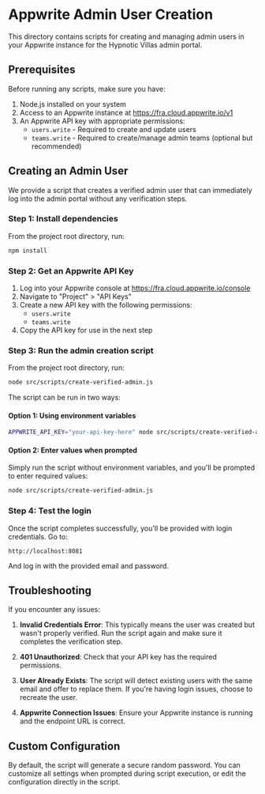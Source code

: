 # Appwrite Admin User Creation

This directory contains scripts for creating and managing admin users in your Appwrite instance for the Hypnotic Villas admin portal.

## Prerequisites

Before running any scripts, make sure you have:

1. Node.js installed on your system
2. Access to an Appwrite instance at https://fra.cloud.appwrite.io/v1
3. An Appwrite API key with appropriate permissions:
   - `users.write` - Required to create and update users
   - `teams.write` - Required to create/manage admin teams (optional but recommended)

## Creating an Admin User

We provide a script that creates a verified admin user that can immediately log into the admin portal without any verification steps.

### Step 1: Install dependencies

From the project root directory, run:

```bash
npm install
```

### Step 2: Get an Appwrite API Key

1. Log into your Appwrite console at https://fra.cloud.appwrite.io/console
2. Navigate to "Project" > "API Keys"
3. Create a new API key with the following permissions:
   - `users.write`
   - `teams.write`
4. Copy the API key for use in the next step

### Step 3: Run the admin creation script

From the project root directory, run:

```bash
node src/scripts/create-verified-admin.js
```

The script can be run in two ways:

#### Option 1: Using environment variables

```bash
APPWRITE_API_KEY="your-api-key-here" node src/scripts/create-verified-admin.js
```

#### Option 2: Enter values when prompted

Simply run the script without environment variables, and you'll be prompted to enter required values:

```bash
node src/scripts/create-verified-admin.js
```

### Step 4: Test the login

Once the script completes successfully, you'll be provided with login credentials. Go to:

```
http://localhost:8081
```

And log in with the provided email and password.

## Troubleshooting

If you encounter any issues:

1. **Invalid Credentials Error**: This typically means the user was created but wasn't properly verified. Run the script again and make sure it completes the verification step.

2. **401 Unauthorized**: Check that your API key has the required permissions.

3. **User Already Exists**: The script will detect existing users with the same email and offer to replace them. If you're having login issues, choose to recreate the user.

4. **Appwrite Connection Issues**: Ensure your Appwrite instance is running and the endpoint URL is correct.

## Custom Configuration

By default, the script will generate a secure random password. You can customize all settings when prompted during script execution, or edit the configuration directly in the script. 